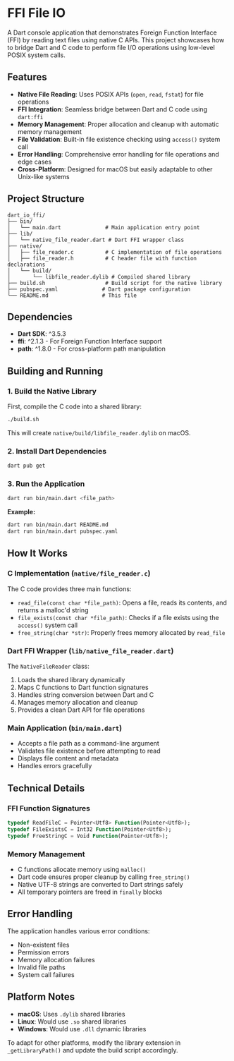 # FFI File IO

A Dart console application that demonstrates Foreign Function Interface (FFI) by reading text files using native C APIs. This project showcases how to bridge Dart and C code to perform file I/O operations using low-level POSIX system calls.

## Features

- **Native File Reading**: Uses POSIX APIs (`open`, `read`, `fstat`) for file operations
- **FFI Integration**: Seamless bridge between Dart and C code using `dart:ffi`
- **Memory Management**: Proper allocation and cleanup with automatic memory management
- **File Validation**: Built-in file existence checking using `access()` system call
- **Error Handling**: Comprehensive error handling for file operations and edge cases
- **Cross-Platform**: Designed for macOS but easily adaptable to other Unix-like systems

## Project Structure

```
dart_io_ffi/
├── bin/
│   └── main.dart              # Main application entry point
├── lib/
│   └── native_file_reader.dart # Dart FFI wrapper class
├── native/
│   ├── file_reader.c          # C implementation of file operations
│   ├── file_reader.h          # C header file with function declarations
│   └── build/
│       └── libfile_reader.dylib # Compiled shared library
├── build.sh                   # Build script for the native library
├── pubspec.yaml              # Dart package configuration
└── README.md                 # This file
```

## Dependencies

- **Dart SDK**: ^3.5.3
- **ffi**: ^2.1.3 - For Foreign Function Interface support
- **path**: ^1.8.0 - For cross-platform path manipulation

## Building and Running

### 1. Build the Native Library

First, compile the C code into a shared library:

```bash
./build.sh
```

This will create `native/build/libfile_reader.dylib` on macOS.

### 2. Install Dart Dependencies

```bash
dart pub get
```

### 3. Run the Application

```bash
dart run bin/main.dart <file_path>
```

**Example:**

```bash
dart run bin/main.dart README.md
dart run bin/main.dart pubspec.yaml
```

## How It Works

### C Implementation (`native/file_reader.c`)

The C code provides three main functions:

- `read_file(const char *file_path)`: Opens a file, reads its contents, and returns a malloc'd string
- `file_exists(const char *file_path)`: Checks if a file exists using the `access()` system call
- `free_string(char *str)`: Properly frees memory allocated by `read_file`

### Dart FFI Wrapper (`lib/native_file_reader.dart`)

The `NativeFileReader` class:

1. Loads the shared library dynamically
2. Maps C functions to Dart function signatures
3. Handles string conversion between Dart and C
4. Manages memory allocation and cleanup
5. Provides a clean Dart API for file operations

### Main Application (`bin/main.dart`)

- Accepts a file path as a command-line argument
- Validates file existence before attempting to read
- Displays file content and metadata
- Handles errors gracefully

## Technical Details

### FFI Function Signatures

```dart
typedef ReadFileC = Pointer<Utf8> Function(Pointer<Utf8>);
typedef FileExistsC = Int32 Function(Pointer<Utf8>);
typedef FreeStringC = Void Function(Pointer<Utf8>);
```

### Memory Management

- C functions allocate memory using `malloc()`
- Dart code ensures proper cleanup by calling `free_string()`
- Native UTF-8 strings are converted to Dart strings safely
- All temporary pointers are freed in `finally` blocks

## Error Handling

The application handles various error conditions:

- Non-existent files
- Permission errors
- Memory allocation failures
- Invalid file paths
- System call failures

## Platform Notes

- **macOS**: Uses `.dylib` shared libraries
- **Linux**: Would use `.so` shared libraries
- **Windows**: Would use `.dll` dynamic libraries

To adapt for other platforms, modify the library extension in `_getLibraryPath()` and update the build script accordingly.
